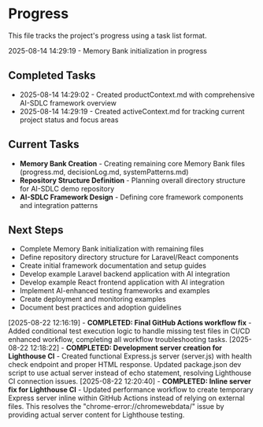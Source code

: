 # Progress

This file tracks the project's progress using a task list format.

2025-08-14 14:29:19 - Memory Bank initialization in progress

## Completed Tasks

* 2025-08-14 14:29:02 - Created productContext.md with comprehensive AI-SDLC framework overview
* 2025-08-14 14:29:19 - Created activeContext.md for tracking current project status and focus areas

## Current Tasks

* **Memory Bank Creation** - Creating remaining core Memory Bank files (progress.md, decisionLog.md, systemPatterns.md)
* **Repository Structure Definition** - Planning overall directory structure for AI-SDLC demo repository
* **AI-SDLC Framework Design** - Defining core framework components and integration patterns

## Next Steps

* Complete Memory Bank initialization with remaining files
* Define repository directory structure for Laravel/React components
* Create initial framework documentation and setup guides
* Develop example Laravel backend application with AI integration
* Develop example React frontend application with AI integration
* Implement AI-enhanced testing frameworks and examples
* Create deployment and monitoring examples
* Document best practices and adoption guidelines

[2025-08-22 12:16:19] - **COMPLETED: Final GitHub Actions workflow fix** - Added conditional test execution logic to handle missing test files in CI/CD enhanced workflow, completing all workflow troubleshooting tasks.
[2025-08-22 12:18:22] - **COMPLETED: Development server creation for Lighthouse CI** - Created functional Express.js server (server.js) with health check endpoint and proper HTML response. Updated package.json dev script to use actual server instead of echo statement, resolving Lighthouse CI connection issues.
[2025-08-22 12:20:40] - **COMPLETED: Inline server fix for Lighthouse CI** - Updated performance workflow to create temporary Express server inline within GitHub Actions instead of relying on external files. This resolves the "chrome-error://chromewebdata/" issue by providing actual server content for Lighthouse testing.